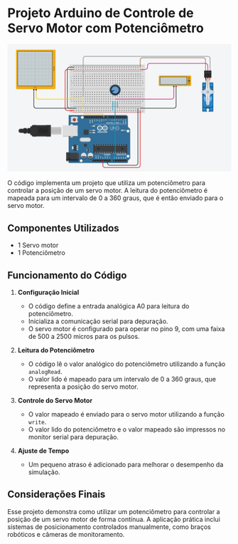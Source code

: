 # Projeto Arduino de Controle de Servo Motor com Potenciômetro

![Servo](https://github.com/EduardoDosSantosFerreira/servo-cpp/blob/main/servo.png)

O código implementa um projeto que utiliza um potenciômetro para controlar a posição de um servo motor. A leitura do potenciômetro é mapeada para um intervalo de 0 a 360 graus, que é então enviado para o servo motor.

## Componentes Utilizados

- 1 Servo motor
- 1 Potenciômetro

## Funcionamento do Código

1. **Configuração Inicial**

   - O código define a entrada analógica A0 para leitura do potenciômetro.
   - Inicializa a comunicação serial para depuração.
   - O servo motor é configurado para operar no pino 9, com uma faixa de 500 a 2500 micros para os pulsos.

2. **Leitura do Potenciômetro**

   - O código lê o valor analógico do potenciômetro utilizando a função `analogRead`.
   - O valor lido é mapeado para um intervalo de 0 a 360 graus, que representa a posição do servo motor.

3. **Controle do Servo Motor**

   - O valor mapeado é enviado para o servo motor utilizando a função `write`.
   - O valor lido do potenciômetro e o valor mapeado são impressos no monitor serial para depuração.

4. **Ajuste de Tempo**

   - Um pequeno atraso é adicionado para melhorar o desempenho da simulação.

## Considerações Finais

Esse projeto demonstra como utilizar um potenciômetro para controlar a posição de um servo motor de forma contínua. A aplicação prática inclui sistemas de posicionamento controlados manualmente, como braços robóticos e câmeras de monitoramento.
